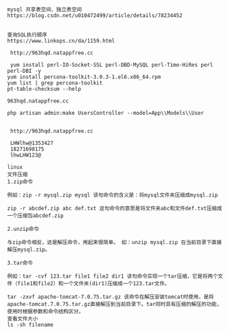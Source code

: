 # 
    mysql 共享表空间、独立表空间
    https://blog.csdn.net/u010472499/article/details/78234452
    
    
    查询SQL执行顺序
    https://www.linkops.cn/da/1159.html
    
     http://963hqd.natappfree.cc
     
     yum install perl-IO-Socket-SSL perl-DBD-MySQL perl-Time-HiRes perl perl-DBI -y
    yum install percona-toolkit-3.0.3-1.el6.x86_64.rpm
    yum list | grep percona-toolkit
    pt-table-checksum --help
    
    963hqd.natappfree.cc
    
    php artisan admin:make UsersController --model=App\\Models\\User
    
    
     http://963hqd.natappfree.cc
     
     LHWlhw@1353427
     18271698175
     lhwLHW123@
     
    linux
    文件压缩
    1.zip命令
    
    例如：zip -r mysql.zip mysql 该句命令的含义是：将mysql文件夹压缩成mysql.zip
    
    zip -r abcdef.zip abc def.txt 这句命令的意思是将文件夹abc和文件def.txt压缩成一个压缩包abcdef.zip
    
    2.unzip命令
    
    与zip命令相反，这是解压命令，用起来很简单。 如：unzip mysql.zip 在当前目录下直接解压mysql.zip。
    
    3.tar命令
    
    例如：tar -cvf 123.tar file1 file2 dir1 该句命令实现一个tar压缩，它是将两个文件（file1和file2）和一个文件夹(dir1)压缩成一个123.tar文件。
    
    tar -zxvf apache-tomcat-7.0.75.tar.gz 该命令在解压安装tomcat时使用，是将apache-tomcat.7.0.75.tar.gz直接解压到当前目录下。tar同时具有压缩的解压的功能，使用时根据参数和命令结构区分。
    查看文件大小
    ls -sh filename